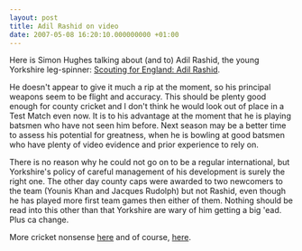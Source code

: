 ```yaml
---
layout: post
title: Adil Rashid on video
date: 2007-05-08 16:20:10.000000000 +01:00
---
```

Here is Simon Hughes talking about (and to) Adil Rashid, the young Yorkshire leg-spinner: <a target="_blank" href="https://www.mediaplayer.telegraph.co.uk/?item=325d5abb-89f6-4bf6-993e-9c8a2a893667">Scouting for England: Adil Rashid</a>.

He doesn't appear to give it much a rip at the moment, so his principal weapons seem to be flight and accuracy. This should be plenty good enough for county cricket and I don't think he would look out of place in a Test Match even now. It is to his advantage at the moment that he is playing batsmen who have not seen him before. Next season may be a better time to assess his potential for greatness, when he is bowling at good batsmen who have plenty of video evidence and prior experience to rely on.

There is no reason why he could not go on to be a regular international, but Yorkshire's policy of careful management of his development is surely the right one. The other day county caps were awarded to two newcomers to the team (Younis Khan and Jacques Rudolph) but not Rashid, even though he has played more first team games then either of them. Nothing should be read into this other than that Yorkshire are wary of him getting a big 'ead. Plus ca change.

More cricket nonsense <a target="_blank" href="https://www.dominicsayers.com/rage/">here</a> and of course, <a href="https://www.dominicsayers.com/category/off-topic/cricket/">here</a>.
